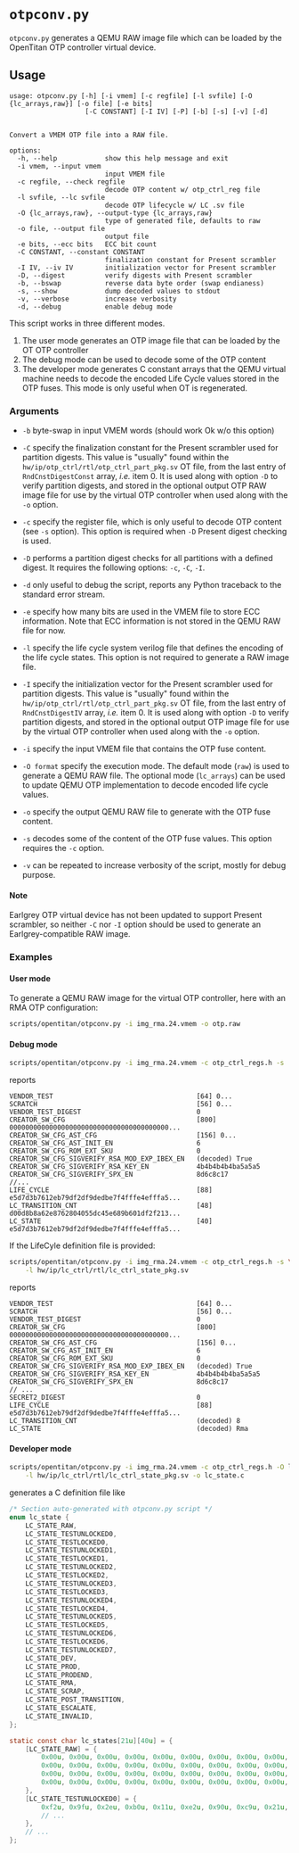 # `otpconv.py`

`otpconv.py` generates a QEMU RAW image file which can be loaded by the OpenTitan OTP controller
virtual device.

## Usage

````text
usage: otpconv.py [-h] [-i vmem] [-c regfile] [-l svfile] [-O {lc_arrays,raw}] [-o file] [-e bits]
                   [-C CONSTANT] [-I IV] [-P] [-b] [-s] [-v] [-d]


Convert a VMEM OTP file into a RAW file.

options:
  -h, --help            show this help message and exit
  -i vmem, --input vmem
                        input VMEM file
  -c regfile, --check regfile
                        decode OTP content w/ otp_ctrl_reg file
  -l svfile, --lc svfile
                        decode OTP lifecycle w/ LC .sv file
  -O {lc_arrays,raw}, --output-type {lc_arrays,raw}
                        type of generated file, defaults to raw
  -o file, --output file
                        output file
  -e bits, --ecc bits   ECC bit count
  -C CONSTANT, --constant CONSTANT
                        finalization constant for Present scrambler
  -I IV, --iv IV        initialization vector for Present scrambler
  -D, --digest          verify digests with Present scrambler
  -b, --bswap           reverse data byte order (swap endianess)
  -s, --show            dump decoded values to stdout
  -v, --verbose         increase verbosity
  -d, --debug           enable debug mode
````

This script works in three different modes.

1. The user mode generates an OTP image file that can be loaded by the OT OTP controller
2. The debug mode can be used to decode some of the OTP content
3. The developer mode generates C constant arrays that the QEMU virtual machine needs to
   decode the encoded Life Cycle values stored in the OTP fuses. This mode is only useful when OT is
   regenerated.

### Arguments

* `-b` byte-swap in input VMEM words (should work Ok w/o this option)

* `-C` specify the finalization constant for the Present scrambler used for partition digests.
  This value is "usually" found within the `hw/ip/otp_ctrl/rtl/otp_ctrl_part_pkg.sv` OT file,
  from the last entry of `RndCnstDigestConst` array, _i.e._ item 0. It is used along with option
  `-D` to verify partition digests, and stored in the optional output OTP RAW image file for use by
  the virtual OTP controller when used along with the `-o` option.

* `-c` specify the register file, which is only useful to decode OTP content (see `-s` option).
  This option is required when `-D` Present digest checking is used.

* `-D` performs a partition digest checks for all partitions with a defined digest. It requires the
  following options: `-c`, `-C`, `-I`.

* `-d` only useful to debug the script, reports any Python traceback to the standard error stream.

* `-e` specify how many bits are used in the VMEM file to store ECC information. Note that ECC
  information is not stored in the QEMU RAW file for now.

* `-l` specify the life cycle system verilog file that defines the encoding of the life cycle
       states. This option is not required to generate a RAW image file.

* `-I` specify the initialization vector for the Present scrambler used for partition digests.
  This value is "usually" found within the `hw/ip/otp_ctrl/rtl/otp_ctrl_part_pkg.sv` OT file,
  from the last entry of `RndCnstDigestIV` array, _i.e._ item 0. It is used along with option
  `-D` to verify partition digests, and stored in the optional output OTP image file for use by
  the virtual OTP controller when used along with the `-o` option.

* `-i` specify the input VMEM file that contains the OTP fuse content.

* `-O format` specify the execution mode. The default mode (`raw`) is used to generate a QEMU RAW
  file. The optional mode (`lc_arrays`) can be used to update QEMU OTP implementation to decode
  encoded life cycle values.

* `-o` specify the output QEMU RAW file to generate with the OTP fuse content.

* `-s` decodes some of the content of the OTP fuse values. This option requires the `-c` option.

* `-v` can be repeated to increase verbosity of the script, mostly for debug purpose.


#### Note

Earlgrey OTP virtual device has not been updated to support Present scrambler, so neither `-C` nor
`-I` option should be used to generate an Earlgrey-compatible RAW image.

### Examples

#### User mode

To generate a QEMU RAW image for the virtual OTP controller, here with an RMA OTP configuration:
````sh
scripts/opentitan/otpconv.py -i img_rma.24.vmem -o otp.raw
````

#### Debug mode

````sh
scripts/opentitan/otpconv.py -i img_rma.24.vmem -c otp_ctrl_regs.h -s
````
reports

````
VENDOR_TEST                                    [64] 0...
SCRATCH                                        [56] 0...
VENDOR_TEST_DIGEST                             0
CREATOR_SW_CFG                                 [800] 0000000000000000000000000000000000000000...
CREATOR_SW_CFG_AST_CFG                         [156] 0...
CREATOR_SW_CFG_AST_INIT_EN                     6
CREATOR_SW_CFG_ROM_EXT_SKU                     0
CREATOR_SW_CFG_SIGVERIFY_RSA_MOD_EXP_IBEX_EN   (decoded) True
CREATOR_SW_CFG_SIGVERIFY_RSA_KEY_EN            4b4b4b4b4ba5a5a5
CREATOR_SW_CFG_SIGVERIFY_SPX_EN                8d6c8c17
//...
LIFE_CYCLE                                     [88] e5d7d3b7612eb79df2df9dedbe7f4fffe4efffa5...
LC_TRANSITION_CNT                              [48] d00d8b8a62e8762804055dc45e689b601df2f213...
LC_STATE                                       [40] e5d7d3b7612eb79df2df9dedbe7f4fffe4efffa5...
````

If the LifeCyle definition file is provided:
````sh
scripts/opentitan/otpconv.py -i img_rma.24.vmem -c otp_ctrl_regs.h -s \
    -l hw/ip/lc_ctrl/rtl/lc_ctrl_state_pkg.sv
````

reports

````
VENDOR_TEST                                    [64] 0...
SCRATCH                                        [56] 0...
VENDOR_TEST_DIGEST                             0
CREATOR_SW_CFG                                 [800] 0000000000000000000000000000000000000000...
CREATOR_SW_CFG_AST_CFG                         [156] 0...
CREATOR_SW_CFG_AST_INIT_EN                     6
CREATOR_SW_CFG_ROM_EXT_SKU                     0
CREATOR_SW_CFG_SIGVERIFY_RSA_MOD_EXP_IBEX_EN   (decoded) True
CREATOR_SW_CFG_SIGVERIFY_RSA_KEY_EN            4b4b4b4b4ba5a5a5
CREATOR_SW_CFG_SIGVERIFY_SPX_EN                8d6c8c17
// ...
SECRET2_DIGEST                                 0
LIFE_CYCLE                                     [88] e5d7d3b7612eb79df2df9dedbe7f4fffe4efffa5...
LC_TRANSITION_CNT                              (decoded) 8
LC_STATE                                       (decoded) Rma
````

#### Developer mode

````sh
scripts/opentitan/otpconv.py -i img_rma.24.vmem -c otp_ctrl_regs.h -O lc_arrays \
    -l hw/ip/lc_ctrl/rtl/lc_ctrl_state_pkg.sv -o lc_state.c
````

generates a C definition file like

````c
/* Section auto-generated with otpconv.py script */
enum lc_state {
    LC_STATE_RAW,
    LC_STATE_TESTUNLOCKED0,
    LC_STATE_TESTLOCKED0,
    LC_STATE_TESTUNLOCKED1,
    LC_STATE_TESTLOCKED1,
    LC_STATE_TESTUNLOCKED2,
    LC_STATE_TESTLOCKED2,
    LC_STATE_TESTUNLOCKED3,
    LC_STATE_TESTLOCKED3,
    LC_STATE_TESTUNLOCKED4,
    LC_STATE_TESTLOCKED4,
    LC_STATE_TESTUNLOCKED5,
    LC_STATE_TESTLOCKED5,
    LC_STATE_TESTUNLOCKED6,
    LC_STATE_TESTLOCKED6,
    LC_STATE_TESTUNLOCKED7,
    LC_STATE_DEV,
    LC_STATE_PROD,
    LC_STATE_PRODEND,
    LC_STATE_RMA,
    LC_STATE_SCRAP,
    LC_STATE_POST_TRANSITION,
    LC_STATE_ESCALATE,
    LC_STATE_INVALID,
};

static const char lc_states[21u][40u] = {
    [LC_STATE_RAW] = {
        0x00u, 0x00u, 0x00u, 0x00u, 0x00u, 0x00u, 0x00u, 0x00u, 0x00u, 0x00u,
        0x00u, 0x00u, 0x00u, 0x00u, 0x00u, 0x00u, 0x00u, 0x00u, 0x00u, 0x00u,
        0x00u, 0x00u, 0x00u, 0x00u, 0x00u, 0x00u, 0x00u, 0x00u, 0x00u, 0x00u,
        0x00u, 0x00u, 0x00u, 0x00u, 0x00u, 0x00u, 0x00u, 0x00u, 0x00u, 0x00u
    },
    [LC_STATE_TESTUNLOCKED0] = {
        0xf2u, 0x9fu, 0x2eu, 0xb0u, 0x11u, 0xe2u, 0x90u, 0xc9u, 0x21u, 0x0fu,
        // ...
    },
    // ...
};
````
